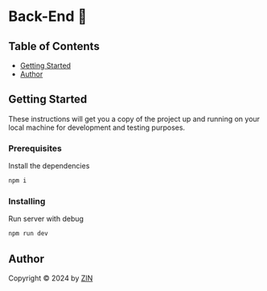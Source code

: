 # Back-End 🪼

## Table of Contents

- [Getting Started](#getting-started)
- [Author](#author)

## Getting Started

These instructions will get you a copy of the project up and running on your local machine for development and testing purposes.

### Prerequisites

Install the dependencies

```bash
npm i
```

### Installing

Run server with debug

```bash
npm run dev
```

## Author

Copyright &copy; 2024 by [ZIN](http://www.github.com/losertowinner)
